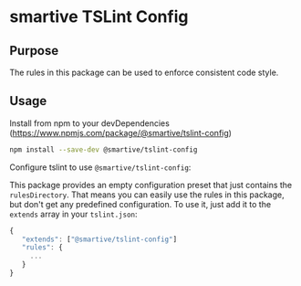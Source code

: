 # smartive TSLint Config

## Purpose

The rules in this package can be used to enforce consistent code style.

## Usage

Install from npm to your devDependencies  (https://www.npmjs.com/package/@smartive/tslint-config)

```sh
npm install --save-dev @smartive/tslint-config
```

Configure tslint to use `@smartive/tslint-config`:

This package provides an empty configuration preset that just contains the `rulesDirectory`. That means you can easily use the rules in this package, but don't get any predefined configuration. To use it, just add it to the `extends` array in your `tslint.json`:

```javascript
{
   "extends": ["@smartive/tslint-config"]
   "rules": {
     ...
   }
}
```
